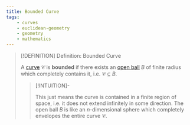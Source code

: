 ```yaml
---
title: Bounded Curve
tags:
    - curves
    - euclidean-geometry
    - geometry
    - mathematics
---
```


>[!DEFINITION] Definition: Bounded Curve
>
>A [curve](Curves.md) $\mathcal{C}$ is **bounded** if there exists an [open ball](../../../Topology/Metric%20Spaces/index.md) $B$ of finite radius which completely contains it, i.e. $\mathcal{C} \subseteq B$.
>
>>[!INTUITION]-
>>
>>This just means the curve is contained in a finite region of space, i.e. it does not extend infinitely in some direction. The open ball $B$ is like an $n$-dimensional sphere which completely envelopes the entire curve $\mathcal{C}$.
>>
>
